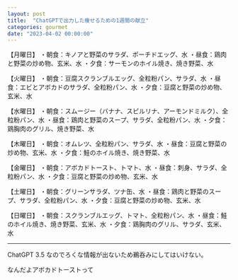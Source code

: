 ```yaml
---
layout: post
title:  "ChatGPTで出力した痩せるための1週間の献立"
categories: gourmet
date: "2023-04-02 00:00:00"
---
```


【月曜日】
・朝食：キノアと野菜のサラダ、ポーチドエッグ、水
・昼食：鶏肉と野菜の炒め物、玄米、水
・夕食：サーモンのホイル焼き、焼き野菜、水

【火曜日】
・朝食：豆腐スクランブルエッグ、全粒粉パン、サラダ、水
・昼食：エビとアボカドのサラダ、全粒粉パン、水
・夕食：豆腐と野菜の炒め物、玄米、水

【水曜日】
・朝食：スムージー（バナナ、スピルリナ、アーモンドミルク）、全粒粉パン、水
・昼食：鶏肉と野菜のスープ、サラダ、全粒粉パン、水
・夕食：鶏胸肉のグリル、焼き野菜、水

【木曜日】
・朝食：オムレツ、全粒粉パン、サラダ、水
・昼食：豆腐と野菜の炒め物、玄米、水
・夕食：鮭のホイル焼き、焼き野菜、水

【金曜日】
・朝食：アボカドトースト、トマト、水
・昼食：刺身、サラダ、全粒粉パン、水
・夕食：豆腐と野菜の炒め物、玄米、水

【土曜日】
・朝食：グリーンサラダ、ツナ缶、水
・昼食：鶏肉と野菜のスープ、サラダ、全粒粉パン、水
・夕食：豆腐と野菜の炒め物、玄米、水

【日曜日】
・朝食：スクランブルエッグ、トマト、全粒粉パン、水
・昼食：鮭のホイル焼き、焼き野菜、玄米、水
・夕食：鶏胸肉のグリル、サラダ、玄米、水

---

ChatGPT 3.5 なのでろくな情報が出ないため鵜呑みにしてはいけない。

なんだよアボカドトーストって
